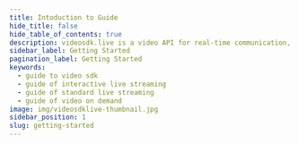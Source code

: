 ```yaml
---
title: Intoduction to Guide
hide_title: false
hide_table_of_contents: true
description: videosdk.live is a video API for real-time communication, live streaming and video-on-demand services. We provide SDK support in all the platforms.
sidebar_label: Getting Started
pagination_label: Getting Started
keywords:
  - guide to video sdk
  - guide of interactive live streaming
  - guide of standard live streaming
  - guide of video on demand
image: img/videosdklive-thumbnail.jpg
sidebar_position: 1
slug: getting-started
---
```


##
